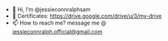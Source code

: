 - 👋 Hi, I’m @jessieconnralphsam
- 👀 Certificates: https://drive.google.com/drive/u/3/my-drive
- 📫 How to reach me? message me @ jessieconnralph.official@gmail.com

